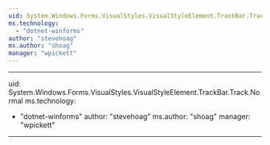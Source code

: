 ```yaml
---
uid: System.Windows.Forms.VisualStyles.VisualStyleElement.TrackBar.Track
ms.technology: 
  - "dotnet-winforms"
author: "stevehoag"
ms.author: "shoag"
manager: "wpickett"
---
```


---
uid: System.Windows.Forms.VisualStyles.VisualStyleElement.TrackBar.Track.Normal
ms.technology: 
  - "dotnet-winforms"
author: "stevehoag"
ms.author: "shoag"
manager: "wpickett"
---
